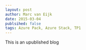 ```yaml
---
layout: post
author: Marc van Eijk
date: 2015-03-04
publsihed: false
tags: Azure Pack, Azure Stack, TP1
---
```

This is an upublished blog
